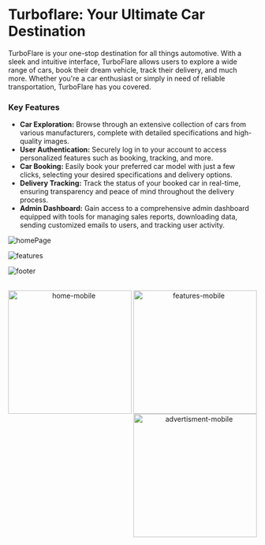 # Turboflare: Your Ultimate Car Destination

TurboFlare is your one-stop destination for all things automotive. With a sleek and intuitive interface, TurboFlare allows users to explore a wide range of cars, book their dream vehicle, track their delivery, and much more. Whether you're a car enthusiast or simply in need of reliable transportation, TurboFlare has you covered.

### Key Features
- **Car Exploration:** Browse through an extensive collection of cars from various manufacturers, complete with detailed specifications and high-quality images.
- **User Authentication:** Securely log in to your account to access personalized features such as booking, tracking, and more.
- **Car Booking:** Easily book your preferred car model with just a few clicks, selecting your desired specifications and delivery options.
- **Delivery Tracking:** Track the status of your booked car in real-time, ensuring transparency and peace of mind throughout the delivery process.
- **Admin Dashboard:** Gain access to a comprehensive admin dashboard equipped with tools for managing sales reports, downloading data, sending customized emails to users, and tracking user activity.


![homePage](https://github.com/TechSavvyDivyansh/Turboflare/assets/136167149/c4124aa7-aee0-438d-9cb7-3afd9f74f254)

![features](https://github.com/TechSavvyDivyansh/Turboflare/assets/136167149/182bf6a2-94b4-4e8a-8549-71136d0ef7c4)

![footer](https://github.com/TechSavvyDivyansh/Turboflare/assets/136167149/6e7d2286-210e-49f3-9195-026cd9d93bc3)

<br/>
<div align="center">
  <img src="https://github.com/TechSavvyDivyansh/Turboflare/assets/136167149/1e602f34-b05a-40e6-866a-0d9e2629a5e7" alt="home-mobile" width="250px" align="left">
  <img src="https://github.com/TechSavvyDivyansh/Turboflare/assets/136167149/966b3bd3-783b-4664-b1b8-ae93f9174f90" alt="features-mobile" width="250px">
  <img src="https://github.com/TechSavvyDivyansh/Turboflare/assets/136167149/5477bb4d-f283-46f0-bfec-f1d99c413fa1" alt="advertisment-mobile" width="250px" align="right">
</div>
